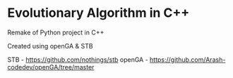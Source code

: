 # Evolutionary Algorithm in C++
Remake of Python project in C++

Created using openGA & STB

STB - https://github.com/nothings/stb
openGA - https://github.com/Arash-codedev/openGA/tree/master
